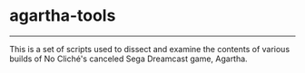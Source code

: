 # agartha-tools
***
This is a set of scripts used to dissect and examine the contents of various builds of No Cliché's canceled Sega Dreamcast game, Agartha.
